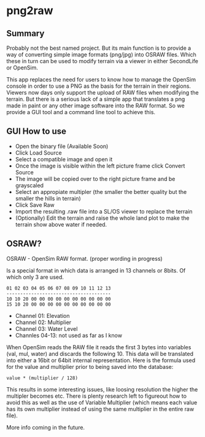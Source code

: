 # png2raw

## Summary

Probably not the best named project. But its main function is to provide a way
of converting simple image formats (png/jpg) into OSRAW files. Which these in
turn can be used to modify terrain via a viewer in either SecondLife or OpenSim.

This app replaces the need for users to know how to manage the OpenSim console
in order to use a PNG as the basis for the terrain in their regions. Viewers
now days only support the upload of RAW files when modifying the terrain. But
there is a serious lack of a simple app that translates a png made in paint or
any other image software into the RAW format. So we provide a GUI tool and a
command line tool to achieve this.

## GUI How to use

- Open the binary file (Available Soon)
- Click Load Source
- Select a compatible image and open it
- Once the image is visible within the left picture frame click Convert Source
- The image will be copied over to the right picture frame and be grayscaled
- Select an appropiate multipler (the smaller the better quality but the smaller
  the hills in terrain)
- Click Save Raw
- Import the resulting .raw file into a SL/OS viewer to replace the terrain
- (Optionally) Edit the terrain and raise the whole land plot to make the
  terrain show above water if needed.

## OSRAW?

OSRAW - OpenSim RAW format. (proper wording in progress)

Is a special format in which data is arranged in 13 channels or 8bits. Of which
only 3 are used.

    01 02 03 04 05 06 07 08 09 10 11 12 13
    --------------------------------------
    10 10 20 00 00 00 00 00 00 00 00 00 00
    15 10 20 00 00 00 00 00 00 00 00 00 00

- Channel 01: Elevation
- Channel 02: Multiplier
- Channel 03: Water Level
- Channles 04-13: not used as far as I know

When OpenSim reads the RAW file it reads the first 3 bytes into variables (val,
mul, water) and discards the following 10. This data will be translated into
either a 16bit or 64bit internal representation. Here is the formula used for
the value and multiplier prior to being saved into the database:

    value * (multiplier / 128)

This results in some interesting issues, like loosing resolution the higher the
multipler becomes etc. There is plenty research left to figureout how to avoid
this as well as the use of Variable Multiplier (which means each value has its
own multiplier instead of using the same multiplier in the entire raw file).

More info coming in the future.